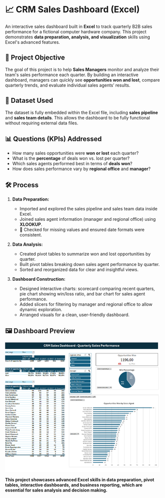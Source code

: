# 📈 CRM Sales Dashboard (Excel)

An interactive sales dashboard built in **Excel** to track quarterly B2B sales performance for a fictional computer hardware company. This project demonstrates **data preparation, analysis, and visualization** skills using Excel's advanced features.

## 🎯 Project Objective
The goal of this project is to help **Sales Managers** monitor and analyze their team's sales performance each quarter. By building an interactive dashboard, managers can quickly see **opportunities won and lost**, compare quarterly trends, and evaluate individual sales agents’ results.

## 📂 Dataset Used
The dataset is fully embedded within the Excel file, including **sales pipeline** and **sales team details**. This allows the dashboard to be fully functional without requiring external data files.

## 📊 Questions (KPIs) Addressed
- How many sales opportunities were **won or lost** each quarter?  
- What is the **percentage** of deals won vs. lost per quarter?  
- Which sales agents performed best in terms of **deals won**?  
- How does sales performance vary by **regional office** and **manager**?

## 🛠 Process
1. **Data Preparation:**  
   - Imported and explored the sales pipeline and sales team data inside Excel.  
   - Joined sales agent information (manager and regional office) using **XLOOKUP**.  
   - 🧹 Checked for missing values and ensured date formats were consistent.

2. **Data Analysis:**  
   - Created pivot tables to summarize won and lost opportunities by quarter.  
   - Built pivot tables breaking down sales agent performance by quarter.  
   - Sorted and reorganized data for clear and insightful views.

3. **Dashboard Construction:**  
   - Designed interactive charts: scorecard comparing recent quarters, pie chart showing win/loss ratio, and bar chart for sales agent performance.  
   - Added slicers for filtering by manager and regional office to allow dynamic exploration.  
   - Arranged visuals for a clean, user-friendly dashboard.

## 🖼 Dashboard Preview
![CRM Sales Dashboard Screenshot](https://raw.githubusercontent.com/bahar-biral/CRM-Sales-Dashboard-Excel-/main/CRM%20Sales%20Analysis%20.png)

**This project showcases advanced Excel skills in data preparation, pivot tables, interactive dashboards, and business reporting, which are essential for sales analysis and decision making.**
